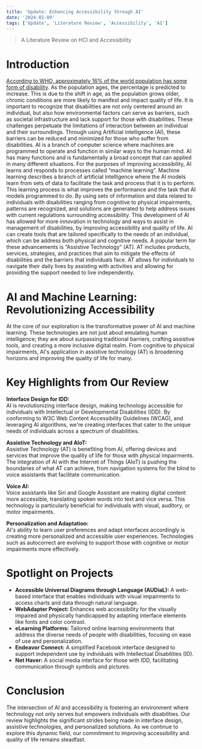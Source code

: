 ```yaml
---
title: 'Update: Enhancing Accessibility through AI'
date: '2024-02-09'
tags: ['Update', 'Literature Review', 'Accessibility', 'AI']
---
```

> A Literature Review on HCI and Accessibility

# Introduction
[According to WHO, approximately 16% of the world population has some form of disability](https://www.who.int/news-room/fact-sheets/detail/disability-and-health). As the population ages, the percentage is predicted to increase. This is due to the shift in age, as the population grows older, chronic conditions are more likely to manifest and impact quality of life. It is important to recognize that disabilities are not only centered around an individual, but also how environmental factors can serve as barriers, such as societal infrastructure and lack support for those with disabilities. These challenges perpetuate the limitations of interaction between an individual and their surroundings. Through using Artificial intelligence (AI), these barriers can be reduced and minimized for those who suffer from disabilities. AI is a branch of computer science where machines are programmed to operate and function in similar ways to the human mind. AI has many functions and is fundamentally a broad concept that can applied in many different situations. For the purposes of improving accessibility, AI learns and responds to processes called “machine learning”. Machine learning describes a branch of artificial intelligence where the AI models learn from sets of data to facilitate the task and process that it is to perform. This learning process is what improves the performance and the task that AI models programmed to do. By using sets of information and data related to individuals with disabilities ranging from cognitive to physical impairments, patterns are recognized, and solutions are generated to help address issues with current regulations surrounding accessibility. This development of AI has allowed for more innovation in technology and ways to assist in management of disabilities, by improving accessibility and quality of life. AI can create tools that are tailored specifically to the needs of an individual, which can be address both physical and cognitive needs. A popular term for these advancements is “Assistive Technology” (AT). AT includes products, services, strategies, and practices that aim to mitigate the effects of disabilities and the barriers that individuals face. AT allows for individuals to navigate their daily lives by assisting with activities and allowing for providing the support needed to live independently.

# AI and Machine Learning: Revolutionizing Accessibility
At the core of our exploration is the transformative power of AI and machine learning. These technologies are not just about emulating human intelligence; they are about surpassing traditional barriers, crafting assistive tools, and creating a more inclusive digital realm. From cognitive to physical impairments, AI's application in assistive technology (AT) is broadening horizons and improving the quality of life for many.

# Key Highlights from Our Review
**Interface Design for IDD:**   
AI is revolutionizing interface design, making technology accessible for individuals with Intellectual or Developmental Disabilities (IDD). By conforming to W3C Web Content Accessibility Guidelines (WCAG), and leveraging AI algorithms, we're creating interfaces that cater to the unique needs of individuals across a spectrum of disabilities.   

**Assistive Technology and AIoT:**   
Assistive Technology (AT) is benefiting from AI, offering devices and services that improve the quality of life for those with physical impairments. The integration of AI with the Internet of Things (AIoT) is pushing the boundaries of what AT can achieve, from navigation systems for the blind to voice assistants that facilitate communication.   

**Voice AI:**   
Voice assistants like Siri and Google Assistant are making digital content more accessible, translating spoken words into text and vice versa. This technology is particularly beneficial for individuals with visual, auditory, or motor impairments.   

**Personalization and Adaptation:**   
AI's ability to learn user preferences and adapt interfaces accordingly is creating more personalized and accessible user experiences. Technologies such as autocorrect are evolving to support those with cognitive or motor impairments more effectively.

# Spotlight on Projects
- **Accessible Universal Diagrams through Language (AUDiaL):** A web-based interface that enables individuals with visual impairments to access charts and data through natural language.
- **WebAdapter Project:** Enhances web accessibility for the visually impaired and physically handicapped by adapting interface elements like fonts and color contrast.
- **eLearning Platforms:** Tailored online learning environments that address the diverse needs of people with disabilities, focusing on ease of use and personalization.
- **Endeavor Connect:** A simplified Facebook interface designed to support independent use by individuals with Intellectual Disabilities (ID).
- **Net Haver:** A social media interface for those with IDD, facilitating communication through symbols and pictures.

# Conclusion
The intersection of AI and accessibility is fostering an environment where technology not only serves but empowers individuals with disabilities. Our review highlights the significant strides being made in interface design, assistive technologies, and personalized solutions. As we continue to explore this dynamic field, our commitment to improving accessibility and quality of life remains steadfast.
